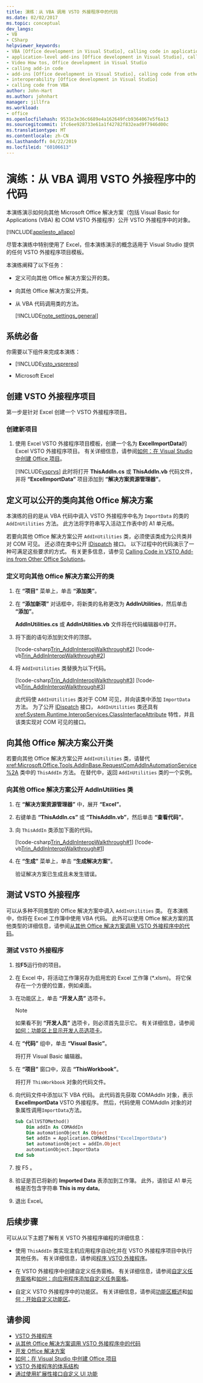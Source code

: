 ```yaml
---
title: 演练：从 VBA 调用 VSTO 外接程序中的代码
ms.date: 02/02/2017
ms.topic: conceptual
dev_langs:
- VB
- CSharp
helpviewer_keywords:
- VBA [Office development in Visual Studio], calling code in application-level add-ins
- application-level add-ins [Office development in Visual Studio], calling code from other solutions
- Video How tos, Office development in Visual Studio
- calling add-in code
- add-ins [Office development in Visual Studio], calling code from other solutions
- interoperability [Office development in Visual Studio]
- calling code from VBA
author: John-Hart
ms.author: johnhart
manager: jillfra
ms.workload:
- office
ms.openlocfilehash: 9531e3e36c6689e4a162649fcb9364067e5f6a13
ms.sourcegitcommit: 1fc6ee928733e61a1f42782f832ead9f7946d00c
ms.translationtype: MT
ms.contentlocale: zh-CN
ms.lasthandoff: 04/22/2019
ms.locfileid: "60106613"
---
```

# <a name="walkthrough-call-code-in-a-vsto-add-in-from-vba"></a>演练：从 VBA 调用 VSTO 外接程序中的代码
  本演练演示如何向其他 Microsoft Office 解决方案（包括 Visual Basic for Applications (VBA) 和 COM VSTO 外接程序）公开 VSTO 外接程序中的对象。

 [!INCLUDE[appliesto_allapp](../vsto/includes/appliesto-allapp-md.md)]

 尽管本演练中特别使用了 Excel，但本演练演示的概念适用于 Visual Studio 提供的任何 VSTO 外接程序项目模板。

 本演练阐释了以下任务：

- 定义可向其他 Office 解决方案公开的类。

- 向其他 Office 解决方案公开类。

- 从 VBA 代码调用类的方法。

  [!INCLUDE[note_settings_general](../sharepoint/includes/note-settings-general-md.md)]

## <a name="prerequisites"></a>系统必备
 你需要以下组件来完成本演练：

- [!INCLUDE[vsto_vsprereq](../vsto/includes/vsto-vsprereq-md.md)]

- Microsoft Excel

## <a name="create-the-vsto-add-in-project"></a>创建 VSTO 外接程序项目
 第一步是针对 Excel 创建一个 VSTO 外接程序项目。

### <a name="to-create-a-new-project"></a>创建新项目

1. 使用 Excel VSTO 外接程序项目模板，创建一个名为 **ExcelImportData**的 Excel VSTO 外接程序项目。 有关详细信息，请参阅[如何：在 Visual Studio 中创建 Office 项目](../vsto/how-to-create-office-projects-in-visual-studio.md)。

     [!INCLUDE[vsprvs](../sharepoint/includes/vsprvs-md.md)] 此时将打开 **ThisAddIn.cs** 或 **ThisAddIn.vb** 代码文件，并将 **“ExcelImportData”** 项目添加到 **“解决方案资源管理器”**。

## <a name="define-a-class-that-you-can-expose-to-other-office-solutions"></a>定义可以公开的类向其他 Office 解决方案
 本演练的目的是从 VBA 代码中调入 VSTO 外接程序中名为 `ImportData` 的类的 `AddInUtilities` 方法。 此方法将字符串写入活动工作表中的 A1 单元格。

 若要向其他 Office 解决方案公开 `AddInUtilities` 类，必须使该类成为公共类并对 COM 可见。 还必须在类中公开 [IDispatch](/previous-versions/windows/desktop/api/oaidl/nn-oaidl-idispatch) 接口。 以下过程中的代码演示了一种可满足这些要求的方式。 有关更多信息，请参见 [Calling Code in VSTO Add-ins from Other Office Solutions](../vsto/calling-code-in-vsto-add-ins-from-other-office-solutions.md)。

### <a name="to-define-a-class-that-you-can-expose-to-other-office-solutions"></a>定义可向其他 Office 解决方案公开的类

1. 在 **“项目”** 菜单上，单击 **“添加类”**。

2. 在 **“添加新项”** 对话框中，将新类的名称更改为 **AddInUtilities**，然后单击 **“添加”**。

     **AddInUtilities.cs** 或 **AddInUtilities.vb** 文件将在代码编辑器中打开。

3. 将下面的语句添加到文件的顶部。

     [!code-csharp[Trin_AddInInteropWalkthrough#2](../vsto/codesnippet/CSharp/Trin_AddInInteropWalkthrough/AddInUtilities.cs#2)]
     [!code-vb[Trin_AddInInteropWalkthrough#2](../vsto/codesnippet/VisualBasic/Trin_AddInInteropWalkthrough/AddInUtilities.vb#2)]

4. 将 `AddInUtilities` 类替换为以下代码。

     [!code-csharp[Trin_AddInInteropWalkthrough#3](../vsto/codesnippet/CSharp/Trin_AddInInteropWalkthrough/AddInUtilities.cs#3)]
     [!code-vb[Trin_AddInInteropWalkthrough#3](../vsto/codesnippet/VisualBasic/Trin_AddInInteropWalkthrough/AddInUtilities.vb#3)]

     此代码使 `AddInUtilities` 类对于 COM 可见，并向该类中添加 `ImportData` 方法。 为了公开 [IDispatch](/previous-versions/windows/desktop/api/oaidl/nn-oaidl-idispatch) 接口， `AddInUtilities` 类还具有 <xref:System.Runtime.InteropServices.ClassInterfaceAttribute> 特性，并且该类实现对 COM 可见的接口。

## <a name="expose-the-class-to-other-office-solutions"></a>向其他 Office 解决方案公开类
 若要向其他 Office 解决方案公开 `AddInUtilities` 类，请替代 <xref:Microsoft.Office.Tools.AddInBase.RequestComAddInAutomationService%2A> 类中的 `ThisAddIn` 方法。 在替代中，返回 `AddInUtilities` 类的一个实例。

### <a name="to-expose-the-addinutilities-class-to-other-office-solutions"></a>向其他 Office 解决方案公开 AddInUtilities 类

1. 在 **“解决方案资源管理器”** 中，展开 **“Excel”**。

2. 右键单击 **“ThisAddIn.cs”** 或 **“ThisAddIn.vb”**，然后单击 **“查看代码”**。

3. 向 `ThisAddIn` 类添加下面的代码。

     [!code-csharp[Trin_AddInInteropWalkthrough#1](../vsto/codesnippet/CSharp/Trin_AddInInteropWalkthrough/ThisAddIn.cs#1)]
     [!code-vb[Trin_AddInInteropWalkthrough#1](../vsto/codesnippet/VisualBasic/Trin_AddInInteropWalkthrough/ThisAddIn.vb#1)]

4. 在 **“生成”** 菜单上，单击 **“生成解决方案”**。

     验证解决方案已生成且未发生错误。

## <a name="test-the-vsto-add-in"></a>测试 VSTO 外接程序
 可以从多种不同类型的 Office 解决方案中调入 `AddInUtilities` 类。 在本演练中，你将在 Excel 工作簿中使用 VBA 代码。 此外可以使用 Office 解决方案的其他类型的详细信息，请参阅[从其他 Office 解决方案调用 VSTO 外接程序中的代码](../vsto/calling-code-in-vsto-add-ins-from-other-office-solutions.md)。

### <a name="to-test-your-vsto-add-in"></a>测试 VSTO 外接程序

1. 按**F5**运行你的项目。

2. 在 Excel 中，将活动工作簿另存为启用宏的 Excel 工作簿 (*.xlsm)。 将它保存在一个方便的位置，例如桌面。

3. 在功能区上，单击 **“开发人员”** 选项卡。

    > [!NOTE]
    >  如果看不到 **“开发人员”** 选项卡，则必须首先显示它。 有关详细信息，请参阅[如何：功能区上显示开发人员选项卡](../vsto/how-to-show-the-developer-tab-on-the-ribbon.md)。

4. 在 **“代码”** 组中，单击 **“Visual Basic”**。

     将打开 Visual Basic 编辑器。

5. 在 **“项目”** 窗口中，双击 **“ThisWorkbook”**。

     将打开 `ThisWorkbook` 对象的代码文件。

6. 向代码文件中添加以下 VBA 代码。 此代码首先获取 COMAddIn 对象，表示**ExcelImportData** VSTO 外接程序。 然后，代码使用 COMAddIn 对象的对象属性调用`ImportData`方法。

    ```vb
    Sub CallVSTOMethod()
        Dim addIn As COMAddIn
        Dim automationObject As Object
        Set addIn = Application.COMAddIns("ExcelImportData")
        Set automationObject = addIn.Object
        automationObject.ImportData
    End Sub
    ```

7. 按 F5 。

8. 验证是否已将新的 **Imported Data** 表添加到工作簿。 此外，请验证 A1 单元格是否包含字符串 **This is my data**。

9. 退出 Excel。

## <a name="next-steps"></a>后续步骤
 可以从以下主题了解有关 VSTO 外接程序编程的详细信息：

- 使用 `ThisAddIn` 类实现主机应用程序自动化并在 VSTO 外接程序项目中执行其他任务。 有关详细信息，请参阅[程序 VSTO 外接程序](../vsto/programming-vsto-add-ins.md)。

- 在 VSTO 外接程序中创建自定义任务窗格。 有关详细信息，请参阅[自定义任务窗格](../vsto/custom-task-panes.md)和[如何：向应用程序添加自定义任务窗格](../vsto/how-to-add-a-custom-task-pane-to-an-application.md)。

- 自定义 VSTO 外接程序中的功能区。 有关详细信息，请参阅[功能区概述](../vsto/ribbon-overview.md)和[如何：开始自定义功能区](../vsto/how-to-get-started-customizing-the-ribbon.md)。

## <a name="see-also"></a>请参阅
- [VSTO 外接程序](../vsto/programming-vsto-add-ins.md)
- [从其他 Office 解决方案调用 VSTO 外接程序中的代码](../vsto/calling-code-in-vsto-add-ins-from-other-office-solutions.md)
- [开发 Office 解决方案](../vsto/developing-office-solutions.md)
- [如何：在 Visual Studio 中创建 Office 项目](../vsto/how-to-create-office-projects-in-visual-studio.md)
- [VSTO 外接程序的体系结构](../vsto/architecture-of-vsto-add-ins.md)
- [通过使用扩展性接口自定义 UI 功能](../vsto/customizing-ui-features-by-using-extensibility-interfaces.md)
